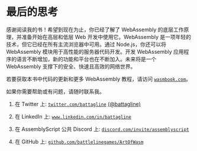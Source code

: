 # 最后的思考

感谢阅读我的书！希望到现在为止，你已经了解了 WebAssembly 的底层工作原理，并准备开始在高层和低层 Web 开发中使用它。WebAssembly 是一项年轻的技术，但它已经在所有主流浏览器中可用。通过 Node.js，你还可以将 WebAssembly 模块用于高性能的服务器代码开发。开发 WebAssembly 应用程序的语言不断增加，新的功能和平台也在不断加入。未来将是一个 WebAssembly 支撑下的安全、快速且高效的网络世界。

若要获取本书中代码的更新和更多 WebAssembly 教程，请访问 [`wasmbook.com`](https://wasmbook.com)。

如果你需要帮助或有问题，请随时联系我。

1.  在 Twitter 上: [`twitter.com/battagline`](https://twitter.com/battagline) [(@battagline)](http://www.twitter.com/(@battagline))

1.  在 LinkedIn 上: [`www.linkedin.com/in/battagline`](https://www.linkedin.com/in/battagline)

1.  在 AssemblyScript 公共 Discord 上: [`discord.com/invite/assemblyscript`](https://discord.com/invite/assemblyscript)

1.  在 GitHub 上: [`github.com/battlelinegames/ArtOfWasm`](https://github.com/battlelinegames/ArtOfWasm)
